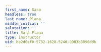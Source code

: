 ```yaml
---
first_name: Sara
headless: true
last_name: Plana
middle_initial: ''
salutation: ''
title: Sara Plana
type: instructor
uid: ba2d6af0-5732-1628-5240-0083b3896ddb
---
```


